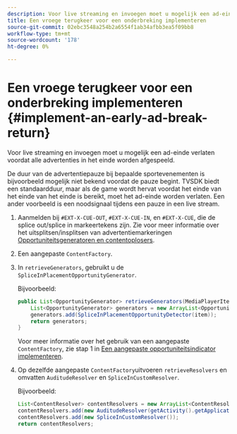 ```yaml
---
description: Voor live streaming en invoegen moet u mogelijk een ad-einde verlaten voordat alle advertenties in het einde worden afgespeeld.
title: Een vroege terugkeer voor een onderbreking implementeren
source-git-commit: 02ebc3548a254b2a6554f1ab34afbb3ea5f09bb8
workflow-type: tm+mt
source-wordcount: '178'
ht-degree: 0%

---
```


# Een vroege terugkeer voor een onderbreking implementeren {#implement-an-early-ad-break-return}

Voor live streaming en invoegen moet u mogelijk een ad-einde verlaten voordat alle advertenties in het einde worden afgespeeld.

De duur van de advertentiepauze bij bepaalde sportevenementen is bijvoorbeeld mogelijk niet bekend voordat de pauze begint. TVSDK biedt een standaardduur, maar als de game wordt hervat voordat het einde van het einde van het einde is bereikt, moet het ad-einde worden verlaten. Een ander voorbeeld is een noodsignaal tijdens een pauze in een live stream.

1. Aanmelden bij `#EXT-X-CUE-OUT`, `#EXT-X-CUE-IN`, en `#EXT-X-CUE`, die de splice out/splice in markeertekens zijn.
Zie voor meer informatie over het uitsplitsen/insplitsen van advertentiemarkeringen [Opportuniteitsgeneratoren en contentoplosers](../../ad-insertion/content-resolver/android-3x-content-resolver.md).
1. Een aangepaste `ContentFactory`.
1. In `retrieveGenerators`, gebruikt u de `SpliceInPlacementOpportunityGenerator`.

   Bijvoorbeeld:

   ```java
   public List<OpportunityGenerator> retrieveGenerators(MediaPlayerItem item) { 
       List<OpportunityGenerator> generators = new ArrayList<OpportunityGenerator>(); 
       generators.add(SpliceInPlacementOpportunityDetector(item)); 
       return generators; 
   }
   ```

   Voor meer informatie over het gebruik van een aangepaste `ContentFactory`, zie stap 1 in [Een aangepaste opportuniteitsindicator implementeren](../../ad-insertion/content-resolver/android-3x-opp-detector-impl-android.md).

1. Op dezelfde aangepaste `ContentFactory`uitvoeren `retrieveResolvers` en omvatten `AuditudeResolver` en `SpliceInCustomResolver`.

   Bijvoorbeeld:

   ```java
   List<ContentResolver> contentResolvers = new ArrayList<ContentResolver>(); 
   contentResolvers.add(new AuditudeResolver(getActivity().getApplicationContext())); 
   contentResolvers.add(new SpliceInCustomResolver()); 
   return contentResolvers;
   ```
